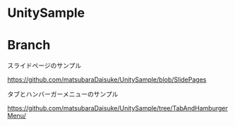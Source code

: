 # UnitySample

# Branch
 スライドページのサンプル 
 
 https://github.com/matsubaraDaisuke/UnitySample/blob/SlidePages
 
 タブとハンバーガーメニューのサンプル
 
 https://github.com/matsubaraDaisuke/UnitySample/tree/TabAndHamburgerMenu/
